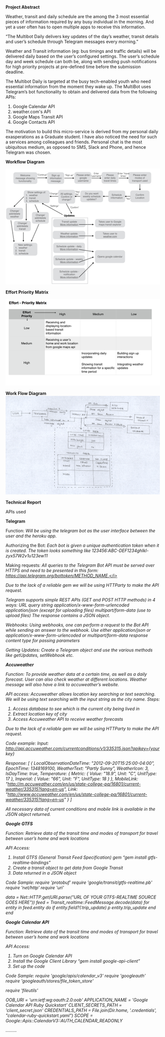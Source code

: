 <b>Project Abstract</b>

Weather, transit and daily schedule are the among the 3 most essential pieces of information required by any busy individual in the morning. And yet a user often has to open multiple apps to receive this information.

“The Multibot Daily delivers key updates of the day’s weather, transit details and user’s schedule through Telegram messages every morning.”

Weather and Transit information (eg: bus timings and traffic details) will be delivered daily based on the user’s configured settings. The user’s schedule day and week schedule can both be, along with sending push notifications for high priority projects at pre-defined time before the submission deadline.

The Multibot Daily is targeted at the busy tech-enabled youth who need essential information from the moment they wake up. The MultiBot uses Telegram’s bot functionality to obtain and delivered data from the following APIs:
1. Google Calendar API
2. weather.com's API
3. Google Maps Transit API
4. Google Contacts API

The motivation to build this micro-service is derived from my personal daily exasperations as a Graduate student. I have also noticed the need for such a services among colleagues and friends. Personal chat is the most ubiquitous medium, as opposed to SMS, Slack and Phone, and hence Telegram was chosen.

<b>Workflow Diagram</b>
<p>
<img src= "https://github.com/advaittinaikar/MyOwnSMSBot/blob/master/Workflow%20-%20Final%20Project.001.jpeg">
</p>

<b>Effort Priority Matrix</b>
<p>
<img src= "https://github.com/advaittinaikar/MyOwnSMSBot/blob/master/Effort%20Priority%20matrix.png">
</p>

<b>Work Flow Diagram</b>
<img src= "https://github.com/advaittinaikar/Spoon-Knife/blob/master/Workflow%20diagram.png">

<b>Technical Report</b>

APIs used

<b>Telegram</b>

Function: <i>Will be using the telegram bot as the user interface between the user and the heroku app.</i>

Authorizing the Bot: <i>Each bot is given a unique authentication token when it is created. The token looks something like 123456:ABC-DEF1234ghIkl-zyx57W2v1u123ew11</i>

Making requests: <i>All queries to the Telegram Bot API must be served over HTTPS and need to be presented in this form: https://api.telegram.org/bottoken/METHOD_NAME.</i>

Due to the lack of a reliable gem we will be using HTTParty to make the API request.

Telegram supports simple REST APIs (GET and POST HTTP methods) in 4 ways:
URL query string
application/x-www-form-urlencoded
application/json (except for uploading files)
multipart/form-data (use to upload files)
The response contains a JSON object.

Webhooks: <i>Using webhooks, one can perform a request to the Bot API while sending an answer to the webhook. Use either application/json or application/x-www-form-urlencoded or multipart/form-data response content type for passing parameters</i>

Getting Updates: <i>Create a Telegram object and use the various methods like getUpdates, setWebhook etc.</i>


<b>Accuweather</b>

Function: <i>To provide weather data at a certain time, as well as a daily forecast. User can also check weather at different locations. Weather message will also have a link to accuweather’s website.</i>

API access: 
<i>Accuweather allows location key searching or text searching. We will be using text searching with the input string as the city name. Steps:
1. Access database to see which is the current city being lived in
2. Extract location key of city
3. Access Accuweather API to receive weather forecasts</i>

Due to the lack of a reliable gem we will be using HTTParty to make the API request.

Code example:
Input: http://api.accuweather.com/currentconditions/v1/335315.json?apikey={your key}

Response: 
[
{
    LocalObservationDateTime: "2012-09-20T15:25:00-04:00",
    EpochTime: 1348169100,
    WeatherText: "Partly Sunny",
    WeatherIcon: 3,
    IsDayTime: true,
    Temperature: 
    {
        Metric: 
        {
            Value: "18.9",
            Unit: "C",
            UnitType: 17
        },
        Imperial: 
        {
            Value: "66",
            Unit: "F",
            UnitType: 18
        }
    },
    MobileLink: "http://m.accuweather.com/en/us/state-college-pa/16801/current-weather/335315?lang=en-us",
    Link: "http://www.accuweather.com/en/us/state-college-pa/16801/current-weather/335315?lang=en-us"
}
]

All necessary data of current conditions and mobile link is available in the JSON object returned.

<b>Google GTFS</b>

Function: <i>Retrieve data of the transit time and modes of transport for travel between user’s home and work locations</i>

API Access:
1. Install GTFS (General Transit Feed Specification) gem “gem install gtfs-realtime-bindings"
2. Create a transit object to get data from Google Transit
3. Data returned in a JSON object

Code Sample:
require 'protobuf'
require 'google/transit/gtfs-realtime.pb'
require 'net/http'
require 'uri'

data = Net::HTTP.get(URI.parse("URL OF YOUR GTFS-REALTIME SOURCE GOES HERE"))
feed = Transit_realtime::FeedMessage.decode(data)
for entity in feed.entity do
  if entity.field?(:trip_update)
    p entity.trip_update
  end
end


<b>Google Calendar API</b>

Function: <i>Retrieve data of the transit time and modes of transport for travel between user’s home and work locations</i>

API Access:<i>
1. Turn on Google Calendar API
2. Install the Google Client Library “gem install google-api-client”
3. Set up the code
</i>	
Code Sample:
require 'google/apis/calendar_v3'
require 'googleauth'
require 'googleauth/stores/file_token_store'

require 'fileutils'

OOB_URI = 'urn:ietf:wg:oauth:2.0:oob'
APPLICATION_NAME = 'Google Calendar API Ruby Quickstart'
CLIENT_SECRETS_PATH = 'client_secret.json'
CREDENTIALS_PATH = File.join(Dir.home, '.credentials',
                             "calendar-ruby-quickstart.yaml")
SCOPE = Google::Apis::CalendarV3::AUTH_CALENDAR_READONLY

………

